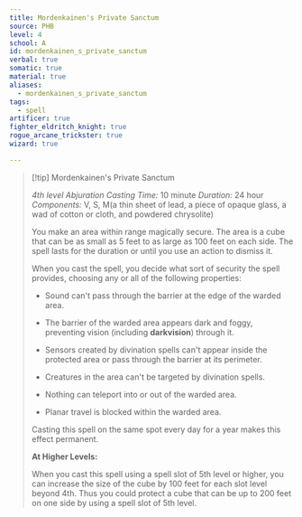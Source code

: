```yaml
---
title: Mordenkainen's Private Sanctum
source: PHB
level: 4
school: A
id: mordenkainen_s_private_sanctum
verbal: true
somatic: true
material: true
aliases:
  - mordenkainen_s_private_sanctum
tags:
  - spell
artificer: true
fighter_eldritch_knight: true
rogue_arcane_trickster: true
wizard: true

---
```

>[!tip] Mordenkainen's Private Sanctum
>
> *4th level Abjuration*
> *Casting Time:* 10 minute
> *Duration:* 24 hour
> *Components:* V, S, M(a thin sheet of lead, a piece of opaque glass, a wad of cotton or cloth, and powdered chrysolite)
>
>You make an area within range magically secure. The area is a cube that can be as small as 5 feet to as large as 100 feet on each side. The spell lasts for the duration or until you use an action to dismiss it.
>
>When you cast the spell, you decide what sort of security the spell provides, choosing any or all of the following properties:
>
>-  Sound can't pass through the barrier at the edge of the warded area.
>
>-  The barrier of the warded area appears dark and foggy, preventing vision (including **darkvision**) through it.
>
>-  Sensors created by divination spells can't appear inside the protected area or pass through the barrier at its perimeter.
>
>-  Creatures in the area can't be targeted by divination spells.
>
>-  Nothing can teleport into or out of the warded area.
>
>-  Planar travel is blocked within the warded area.
>
>Casting this spell on the same spot every day for a year makes this effect permanent.
>
>**At Higher Levels:**
>
>When you cast this spell using a spell slot of 5th level or higher, you can increase the size of the cube by 100 feet for each slot level beyond 4th. Thus you could protect a cube that can be up to 200 feet on one side by using a spell slot of 5th level.
>

